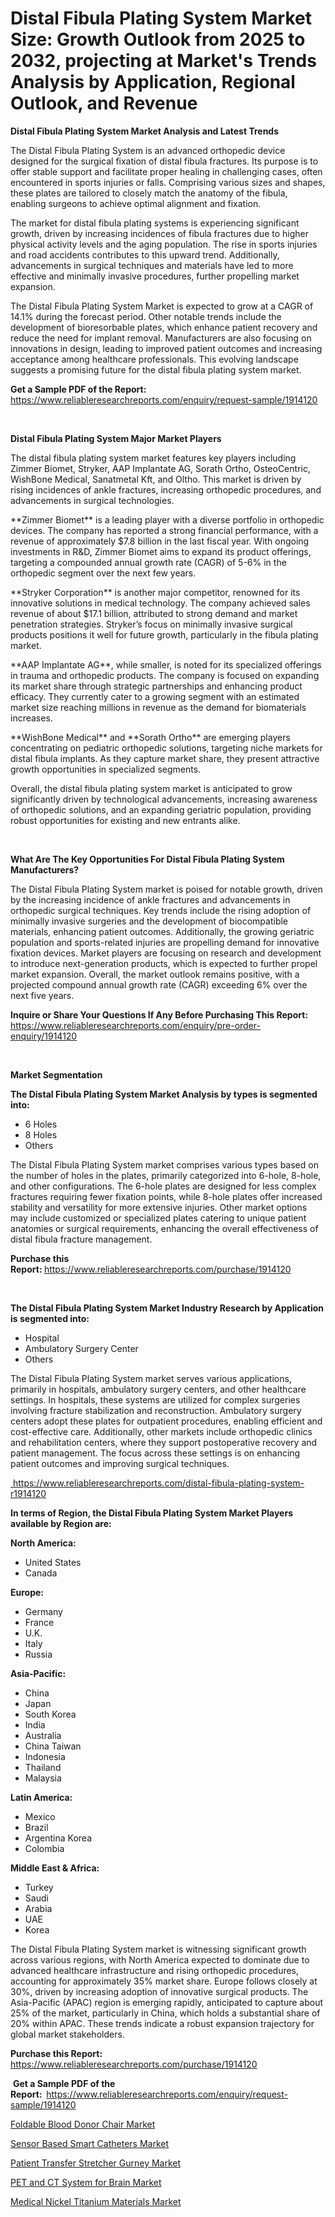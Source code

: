 <p><h1>Distal Fibula Plating System Market Size: Growth Outlook from 2025 to 2032, projecting at Market's Trends Analysis by Application, Regional Outlook, and Revenue</h1></p><p><strong>Distal Fibula Plating System Market Analysis and Latest Trends</strong></p>
<p><p>The Distal Fibula Plating System is an advanced orthopedic device designed for the surgical fixation of distal fibula fractures. Its purpose is to offer stable support and facilitate proper healing in challenging cases, often encountered in sports injuries or falls. Comprising various sizes and shapes, these plates are tailored to closely match the anatomy of the fibula, enabling surgeons to achieve optimal alignment and fixation.</p><p>The market for distal fibula plating systems is experiencing significant growth, driven by increasing incidences of fibula fractures due to higher physical activity levels and the aging population. The rise in sports injuries and road accidents contributes to this upward trend. Additionally, advancements in surgical techniques and materials have led to more effective and minimally invasive procedures, further propelling market expansion.</p><p>The Distal Fibula Plating System Market is expected to grow at a CAGR of 14.1% during the forecast period. Other notable trends include the development of bioresorbable plates, which enhance patient recovery and reduce the need for implant removal. Manufacturers are also focusing on innovations in design, leading to improved patient outcomes and increasing acceptance among healthcare professionals. This evolving landscape suggests a promising future for the distal fibula plating system market.</p></p>
<p><strong>Get a Sample PDF of the Report:&nbsp;</strong> <a href="https://www.reliableresearchreports.com/enquiry/request-sample/1914120?utm_campaign=12&utm_medium=2&utm_source=Github&utm_content=ia&utm_term=05032025&utm_id=distal-fibula-plating-system">https://www.reliableresearchreports.com/enquiry/request-sample/1914120</a></p>
<p>&nbsp;</p>
<p><strong>Distal Fibula Plating System Major Market Players</strong></p>
<p><p>The distal fibula plating system market features key players including Zimmer Biomet, Stryker, AAP Implantate AG, Sorath Ortho, OsteoCentric, WishBone Medical, Sanatmetal Kft, and Oltho. This market is driven by rising incidences of ankle fractures, increasing orthopedic procedures, and advancements in surgical technologies.</p><p>**Zimmer Biomet** is a leading player with a diverse portfolio in orthopedic devices. The company has reported a strong financial performance, with a revenue of approximately $7.8 billion in the last fiscal year. With ongoing investments in R&D, Zimmer Biomet aims to expand its product offerings, targeting a compounded annual growth rate (CAGR) of 5-6% in the orthopedic segment over the next few years.</p><p>**Stryker Corporation** is another major competitor, renowned for its innovative solutions in medical technology. The company achieved sales revenue of about $17.1 billion, attributed to strong demand and market penetration strategies. Stryker’s focus on minimally invasive surgical products positions it well for future growth, particularly in the fibula plating market.</p><p>**AAP Implantate AG**, while smaller, is noted for its specialized offerings in trauma and orthopedic products. The company is focused on expanding its market share through strategic partnerships and enhancing product efficacy. They currently cater to a growing segment with an estimated market size reaching millions in revenue as the demand for biomaterials increases.</p><p>**WishBone Medical** and **Sorath Ortho** are emerging players concentrating on pediatric orthopedic solutions, targeting niche markets for distal fibula implants. As they capture market share, they present attractive growth opportunities in specialized segments.</p><p>Overall, the distal fibula plating system market is anticipated to grow significantly driven by technological advancements, increasing awareness of orthopedic solutions, and an expanding geriatric population, providing robust opportunities for existing and new entrants alike.</p></p>
<p>&nbsp;</p>
<p><strong>What Are The Key Opportunities For Distal Fibula Plating System Manufacturers?</strong></p>
<p><p>The Distal Fibula Plating System market is poised for notable growth, driven by the increasing incidence of ankle fractures and advancements in orthopedic surgical techniques. Key trends include the rising adoption of minimally invasive surgeries and the development of biocompatible materials, enhancing patient outcomes. Additionally, the growing geriatric population and sports-related injuries are propelling demand for innovative fixation devices. Market players are focusing on research and development to introduce next-generation products, which is expected to further propel market expansion. Overall, the market outlook remains positive, with a projected compound annual growth rate (CAGR) exceeding 6% over the next five years.</p></p>
<p><strong>Inquire or Share Your Questions If Any Before Purchasing This Report:</strong> <a href="https://www.reliableresearchreports.com/enquiry/pre-order-enquiry/1914120?utm_campaign=12&utm_medium=2&utm_source=Github&utm_content=ia&utm_term=05032025&utm_id=distal-fibula-plating-system">https://www.reliableresearchreports.com/enquiry/pre-order-enquiry/1914120</a></p>
<p>&nbsp;</p>
<p><strong>Market Segmentation</strong></p>
<p><strong>The Distal Fibula Plating System Market Analysis by types is segmented into:</strong></p>
<p><ul><li>6 Holes</li><li>8 Holes</li><li>Others</li></ul></p>
<p><p>The Distal Fibula Plating System market comprises various types based on the number of holes in the plates, primarily categorized into 6-hole, 8-hole, and other configurations. The 6-hole plates are designed for less complex fractures requiring fewer fixation points, while 8-hole plates offer increased stability and versatility for more extensive injuries. Other market options may include customized or specialized plates catering to unique patient anatomies or surgical requirements, enhancing the overall effectiveness of distal fibula fracture management.</p></p>
<p><strong>Purchase this Report:&nbsp;</strong><a href="https://www.reliableresearchreports.com/purchase/1914120?utm_campaign=12&utm_medium=2&utm_source=Github&utm_content=ia&utm_term=05032025&utm_id=distal-fibula-plating-system">https://www.reliableresearchreports.com/purchase/1914120</a></p>
<p>&nbsp;</p>
<p><strong>The Distal Fibula Plating System Market Industry Research by Application is segmented into:</strong></p>
<p><ul><li>Hospital</li><li>Ambulatory Surgery Center</li><li>Others</li></ul></p>
<p><p>The Distal Fibula Plating System market serves various applications, primarily in hospitals, ambulatory surgery centers, and other healthcare settings. In hospitals, these systems are utilized for complex surgeries involving fracture stabilization and reconstruction. Ambulatory surgery centers adopt these plates for outpatient procedures, enabling efficient and cost-effective care. Additionally, other markets include orthopedic clinics and rehabilitation centers, where they support postoperative recovery and patient management. The focus across these settings is on enhancing patient outcomes and improving surgical techniques.</p></p>
<p><a href="https://www.reliableresearchreports.com/distal-fibula-plating-system-r1914120?utm_campaign=12&utm_medium=2&utm_source=Github&utm_content=ia&utm_term=05032025&utm_id=distal-fibula-plating-system">&nbsp;https://www.reliableresearchreports.com/distal-fibula-plating-system-r1914120</a></p>
<p><strong>In terms of Region, the Distal Fibula Plating System Market Players available by Region are:</strong></p>
<p>
    <p> <strong> North America: </strong>
        <ul>
            <li>United States</li>
            <li>Canada</li>
        </ul>
        </p> 
    <p> <strong> Europe: </strong>
        <ul>
            <li>Germany</li>
            <li>France</li>
            <li>U.K.</li>
            <li>Italy</li>
            <li>Russia</li>
        </ul>
        </p> 
    <p> <strong> Asia-Pacific: </strong>
        <ul>
            <li>China</li>
            <li>Japan</li>
            <li>South Korea</li>
            <li>India</li>
            <li>Australia</li>
            <li>China Taiwan</li>
            <li>Indonesia</li>
            <li>Thailand</li>
            <li>Malaysia</li>
        </ul>
        </p> 
    <p> <strong> Latin America: </strong>
        <ul>
            <li>Mexico</li>
            <li>Brazil</li>
            <li>Argentina Korea</li>
            <li>Colombia</li>
        </ul>
        </p> 
    <p> <strong> Middle East & Africa: </strong>
        <ul>
            <li>Turkey</li>
            <li>Saudi</li>
            <li>Arabia</li>
            <li>UAE</li>
            <li>Korea</li>
        </ul>
    </p>
    </p>
<p><p>The Distal Fibula Plating System market is witnessing significant growth across various regions, with North America expected to dominate due to advanced healthcare infrastructure and rising orthopedic procedures, accounting for approximately 35% market share. Europe follows closely at 30%, driven by increasing adoption of innovative surgical products. The Asia-Pacific (APAC) region is emerging rapidly, anticipated to capture about 25% of the market, particularly in China, which holds a substantial share of 20% within APAC. These trends indicate a robust expansion trajectory for global market stakeholders.</p></p>
<p><strong>Purchase this Report: </strong><a href="https://www.reliableresearchreports.com/purchase/1914120?utm_campaign=12&utm_medium=2&utm_source=Github&utm_content=ia&utm_term=05032025&utm_id=distal-fibula-plating-system">https://www.reliableresearchreports.com/purchase/1914120</a></p>
<p>&nbsp;<strong>Get a Sample PDF of the Report:&nbsp;&nbsp;</strong><a href="https://www.reliableresearchreports.com/enquiry/request-sample/1914120?utm_campaign=12&utm_medium=2&utm_source=Github&utm_content=ia&utm_term=05032025&utm_id=distal-fibula-plating-system">https://www.reliableresearchreports.com/enquiry/request-sample/1914120</a></p>
<p><strong></strong></p>
<p><p><a href="https://github.com/ancsyanagha/Market-Research-Report-List-1/blob/main/foldable-blood-donor-chair-market.md?utm_campaign=12&utm_medium=2&utm_source=Github&utm_content=ia&utm_term=05032025&utm_id=distal-fibula-plating-system">Foldable Blood Donor Chair Market</a></p><p><a href="https://github.com/naomaroaoonv/Market-Research-Report-List-1/blob/main/sensor-based-smart-catheters-market.md?utm_campaign=12&utm_medium=2&utm_source=Github&utm_content=ia&utm_term=05032025&utm_id=distal-fibula-plating-system">Sensor Based Smart Catheters Market</a></p><p><a href="https://github.com/lizonbochil23/Market-Research-Report-List-1/blob/main/patient-transfer-stretcher-gurney-market.md?utm_campaign=12&utm_medium=2&utm_source=Github&utm_content=ia&utm_term=05032025&utm_id=distal-fibula-plating-system">Patient Transfer Stretcher Gurney Market</a></p><p><a href="https://github.com/zoccohaniech/Market-Research-Report-List-1/blob/main/pet-and-ct-system-for-brain-market.md?utm_campaign=12&utm_medium=2&utm_source=Github&utm_content=ia&utm_term=05032025&utm_id=distal-fibula-plating-system">PET and CT System for Brain Market</a></p><p><a href="https://github.com/rrosasdaunas/Market-Research-Report-List-1/blob/main/medical-nickel-titanium-materials-market.md?utm_campaign=12&utm_medium=2&utm_source=Github&utm_content=ia&utm_term=05032025&utm_id=distal-fibula-plating-system">Medical Nickel Titanium Materials Market</a></p></p>
